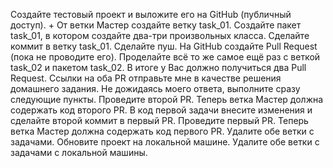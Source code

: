 Создайте тестовый проект и выложите его на GitHub (публичный доступ). +
От ветки Мастер создайте ветку task_01.
Создайте пакет task_01, в котором создайте два-три произвольных класса.
Сделайте коммит в ветку task_01.
Сделайте пуш.
На GitHub создайте Pull Request (пока не проводите его).
Проделайте всё то же самое ещё раз с веткой task_02 и пакетом task_02.
В итоге у Вас должно получиться два Pull Request.
Ссылки на оба PR отправьте мне в качестве решения домашнего задания.
Не дожидаясь моего ответа, выполните сразу следующие пункты.
Проведите второй PR. Теперь ветка Мастер должна содержать код второго PR.
В код первой задачи внесите изменения и сделайте второй коммит в первый PR.
Проведите первый PR. Теперь ветка Мастер должна содержать код первого PR.
Удалите обе ветки с задачами.
Обновите проект на локальной машине.
Удалите обе ветки с задачами с локальной машины.